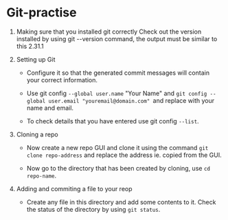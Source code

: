 # Git-practise

1. Making sure that you installed git correctly
        Check out the version installed by using git --version command, the output must be similar to this 2.31.1
        
2. Setting up Git
    
    - Configure it so that the generated commit messages will contain your correct information.
   
    - Use git config `--global user.name` "Your Name" and `git config --global user.email "youremail@domain.com" `and replace with your name and email.
   
    - To check details that you have entered use git config `--list`.


3. Cloning a repo
 
   - Now create a new repo GUI and clone it using the command `git clone repo-address` and replace the address ie. copied from the GUI.

   - Now go to the directory that has been created by cloning, use `cd repo-name`.


4. Adding and commiting a file to your reop

   - Create any file in this directory and add some contents to it. Check the status of the directory by using `git status`.
   
  
